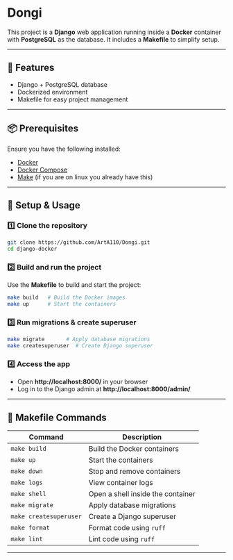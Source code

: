 # Dongi

This project is a **Django** web application running inside a **Docker** container with **PostgreSQL** as the database. It includes a **Makefile** to simplify setup.

---

## 🚀 Features
- Django + PostgreSQL database
- Dockerized environment
- Makefile for easy project management

---

## 📦 Prerequisites
Ensure you have the following installed:

- [Docker](https://docs.docker.com/get-docker/)
- [Docker Compose](https://docs.docker.com/compose/)
- [Make](https://www.gnu.org/software/make/) (if you are on linux you already have this)

---

## 🔧 Setup & Usage

### 1️⃣ Clone the repository
```sh
git clone https://github.com/ArtA110/Dongi.git
cd django-docker
```

### 2️⃣ Build and run the project
Use the **Makefile** to build and start the project:
```sh
make build   # Build the Docker images
make up      # Start the containers
```

### 3️⃣ Run migrations & create superuser
```sh
make migrate       # Apply database migrations
make createsuperuser  # Create Django superuser
```

### 4️⃣ Access the app
- Open **http://localhost:8000/** in your browser
- Log in to the Django admin at **http://localhost:8000/admin/**

---

## 📜 Makefile Commands

| Command         | Description                          |
|--------------- |---------------------------------- |
| `make build`   | Build the Docker containers       |
| `make up`      | Start the containers              |
| `make down`    | Stop and remove containers       |
| `make logs`    | View container logs               |
| `make shell`   | Open a shell inside the container |
| `make migrate` | Apply database migrations        |
| `make createsuperuser` | Create a Django superuser |
| `make format`  | Format code using `ruff`          |
| `make lint`    | Lint code using `ruff`            |

---


